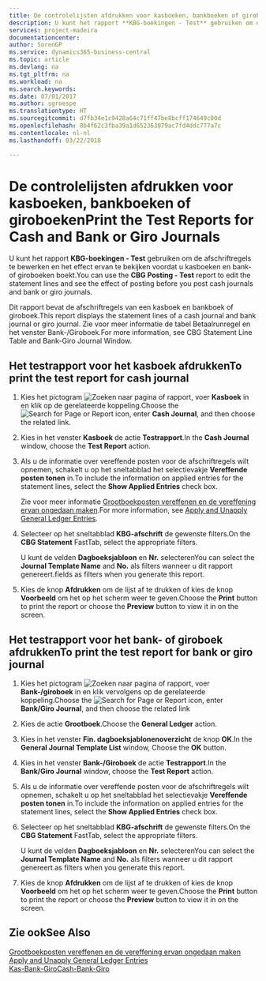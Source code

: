 ```yaml
---
title: De controlelijsten afdrukken voor kasboeken, bankboeken of giroboeken
description: U kunt het rapport **KBG-boekingen - Test** gebruiken om de afschriftregels te bewerken en het effect ervan te bekijken voordat u kasboeken en bank- of giroboeken boekt.
services: project-madeira
documentationcenter: 
author: SorenGP
ms.service: dynamics365-business-central
ms.topic: article
ms.devlang: na
ms.tgt_pltfrm: na
ms.workload: na
ms.search.keywords: 
ms.date: 07/01/2017
ms.author: sgroespe
ms.translationtype: HT
ms.sourcegitcommit: d7fb34e1c9428a64c71ff47be8bcff174649c00d
ms.openlocfilehash: 8b4f62c3fba39a1d652363079ac7fd4ddc777a7c
ms.contentlocale: nl-nl
ms.lasthandoff: 03/22/2018

---
```

# <a name="print-the-test-reports-for-cash-and-bank-or-giro-journals"></a><span data-ttu-id="0a8d6-103">De controlelijsten afdrukken voor kasboeken, bankboeken of giroboeken</span><span class="sxs-lookup"><span data-stu-id="0a8d6-103">Print the Test Reports for Cash and Bank or Giro Journals</span></span>
<span data-ttu-id="0a8d6-104">U kunt het rapport **KBG-boekingen - Test** gebruiken om de afschriftregels te bewerken en het effect ervan te bekijken voordat u kasboeken en bank- of giroboeken boekt.</span><span class="sxs-lookup"><span data-stu-id="0a8d6-104">You can use the **CBG Posting - Test** report to edit the statement lines and see the effect of posting before you post cash journals and bank or giro journals.</span></span>  

<span data-ttu-id="0a8d6-105">Dit rapport bevat de afschriftregels van een kasboek en bankboek of giroboek.</span><span class="sxs-lookup"><span data-stu-id="0a8d6-105">This report displays the statement lines of a cash journal and bank journal or giro journal.</span></span> <span data-ttu-id="0a8d6-106">Zie voor meer informatie de tabel Betaalrunregel en het venster Bank-/Giroboek.</span><span class="sxs-lookup"><span data-stu-id="0a8d6-106">For more information, see CBG Statement Line Table and Bank-Giro Journal Window.</span></span>  

## <a name="to-print-the-test-report-for-cash-journal"></a><span data-ttu-id="0a8d6-107">Het testrapport voor het kasboek afdrukken</span><span class="sxs-lookup"><span data-stu-id="0a8d6-107">To print the test report for cash journal</span></span>  

1.  <span data-ttu-id="0a8d6-108">Kies het pictogram ![Zoeken naar pagina of rapport](../../media/ui-search/search_small.png "pictogram Zoeken naar pagina of rapport"), voer **Kasboek** in en klik op de gerelateerde koppeling.</span><span class="sxs-lookup"><span data-stu-id="0a8d6-108">Choose the ![Search for Page or Report](../../media/ui-search/search_small.png "Search for Page or Report icon") icon, enter **Cash Journal**, and then choose the related link.</span></span>  
2.  <span data-ttu-id="0a8d6-109">Kies in het venster **Kasboek** de actie **Testrapport**.</span><span class="sxs-lookup"><span data-stu-id="0a8d6-109">In the **Cash Journal** window, choose the **Test Report** action.</span></span>  
3.  <span data-ttu-id="0a8d6-110">Als u de informatie over vereffende posten voor de afschriftregels wilt opnemen, schakelt u op het sneltabblad het selectievakje **Vereffende posten tonen** in.</span><span class="sxs-lookup"><span data-stu-id="0a8d6-110">To include the information on applied entries for the statement lines, select the **Show Applied Entries** check box.</span></span>  

    <span data-ttu-id="0a8d6-111">Zie voor meer informatie [Grootboekposten vereffenen en de vereffening ervan ongedaan maken](how-to-apply-and-unapply-general-ledger-entries.md).</span><span class="sxs-lookup"><span data-stu-id="0a8d6-111">For more information, see [Apply and Unapply General Ledger Entries](how-to-apply-and-unapply-general-ledger-entries.md).</span></span>  

4.  <span data-ttu-id="0a8d6-112">Selecteer op het sneltabblad **KBG-afschrift** de gewenste filters.</span><span class="sxs-lookup"><span data-stu-id="0a8d6-112">On the **CBG Statement** FastTab, select the appropriate filters.</span></span>  

    <span data-ttu-id="0a8d6-113">U kunt de velden **Dagboeksjabloon** en **Nr.** selecteren</span><span class="sxs-lookup"><span data-stu-id="0a8d6-113">You can select the **Journal Template Name** and **No.**</span></span> <span data-ttu-id="0a8d6-114">als filters wanneer u dit rapport genereert.</span><span class="sxs-lookup"><span data-stu-id="0a8d6-114">fields as filters when you generate this report.</span></span>  
5.  <span data-ttu-id="0a8d6-115">Kies de knop **Afdrukken** om de lijst af te drukken of kies de knop **Voorbeeld** om het op het scherm weer te geven.</span><span class="sxs-lookup"><span data-stu-id="0a8d6-115">Choose the **Print** button to print the report or choose the **Preview** button to view it in on the screen.</span></span>  

## <a name="to-print-the-test-report-for-bank-or-giro-journal"></a><span data-ttu-id="0a8d6-116">Het testrapport voor het bank- of giroboek afdrukken</span><span class="sxs-lookup"><span data-stu-id="0a8d6-116">To print the test report for bank or giro journal</span></span>  

1.  <span data-ttu-id="0a8d6-117">Kies het pictogram ![Zoeken naar pagina of rapport](../../media/ui-search/search_small.png "pictogram Zoeken naar pagina of rapport"), voer **Bank-/giroboek** in en klik vervolgens op de gerelateerde koppeling.</span><span class="sxs-lookup"><span data-stu-id="0a8d6-117">Choose the ![Search for Page or Report](../../media/ui-search/search_small.png "Search for Page or Report icon") icon, enter **Bank/Giro Journal**, and then choose the related link</span></span>  
2.  <span data-ttu-id="0a8d6-118">Kies de actie **Grootboek**.</span><span class="sxs-lookup"><span data-stu-id="0a8d6-118">Choose the **General Ledger** action.</span></span>  
3.  <span data-ttu-id="0a8d6-119">Kies in het venster **Fin. dagboeksjablonenoverzicht** de knop **OK**.</span><span class="sxs-lookup"><span data-stu-id="0a8d6-119">In the **General Journal Template List** window, Choose the **OK** button.</span></span>  
4.  <span data-ttu-id="0a8d6-120">Kies in het venster **Bank-/Giroboek** de actie **Testrapport**.</span><span class="sxs-lookup"><span data-stu-id="0a8d6-120">In the **Bank/Giro Journal** window, choose the **Test Report** action.</span></span>  
5.  <span data-ttu-id="0a8d6-121">Als u de informatie over vereffende posten voor de afschriftregels wilt opnemen, schakelt u op het sneltabblad het selectievakje **Vereffende posten tonen** in.</span><span class="sxs-lookup"><span data-stu-id="0a8d6-121">To include the information on applied entries for the statement lines, select the **Show Applied Entries** check box.</span></span>  
6.  <span data-ttu-id="0a8d6-122">Selecteer op het sneltabblad **KBG-afschrift** de gewenste filters.</span><span class="sxs-lookup"><span data-stu-id="0a8d6-122">On the **CBG Statement** FastTab, select the appropriate filters.</span></span>  

    <span data-ttu-id="0a8d6-123">U kunt de velden **Dagboeksjabloon** en **Nr.** selecteren</span><span class="sxs-lookup"><span data-stu-id="0a8d6-123">You can select the **Journal Template Name** and **No.**</span></span> <span data-ttu-id="0a8d6-124">als filters wanneer u dit rapport genereert.</span><span class="sxs-lookup"><span data-stu-id="0a8d6-124">as filters when you generate this report.</span></span>  

7.  <span data-ttu-id="0a8d6-125">Kies de knop **Afdrukken** om de lijst af te drukken of kies de knop **Voorbeeld** om het op het scherm weer te geven.</span><span class="sxs-lookup"><span data-stu-id="0a8d6-125">Choose the **Print** button to print the report or choose the **Preview** button to view it in on the screen.</span></span>  

## <a name="see-also"></a><span data-ttu-id="0a8d6-126">Zie ook</span><span class="sxs-lookup"><span data-stu-id="0a8d6-126">See Also</span></span>  
 <span data-ttu-id="0a8d6-127">[Grootboekposten vereffenen en de vereffening ervan ongedaan maken](how-to-apply-and-unapply-general-ledger-entries.md) </span><span class="sxs-lookup"><span data-stu-id="0a8d6-127">[Apply and Unapply General Ledger Entries](how-to-apply-and-unapply-general-ledger-entries.md) </span></span>  
 [<span data-ttu-id="0a8d6-128">Kas-Bank-Giro</span><span class="sxs-lookup"><span data-stu-id="0a8d6-128">Cash-Bank-Giro</span></span>](cash-bank-giro.md)


